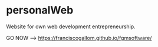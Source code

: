 # personalWeb
Website for own web development entrepreneurship.

GO NOW --> https://franciscogallom.github.io/fgmsoftware/
